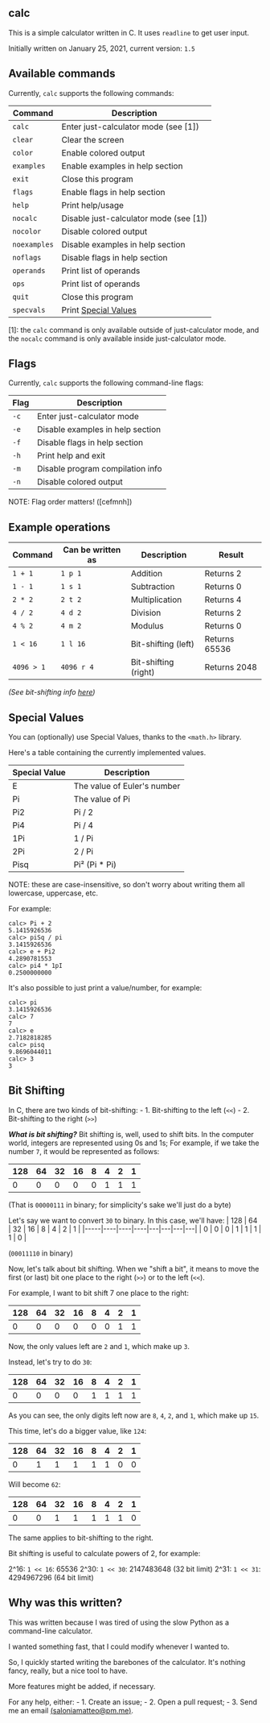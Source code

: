 ## calc

This is a simple calculator written in C. It uses `readline` to get user input.

Initially written on January 25, 2021, current version: `1.5`

## Available commands
Currently, `calc` supports the following commands:

| Command      | Description                             |
|--------------|-----------------------------------------|
| `calc`       | Enter just-calculator mode (see [1])    |
| `clear`      | Clear the screen                        |
| `color`      | Enable colored output                   |
| `examples`   | Enable examples in help section         |
| `exit`       | Close this program                      |
| `flags`      | Enable flags in help section            |
| `help`       | Print help/usage                        |
| `nocalc`     | Disable just-calculator mode (see [1])  |
| `nocolor`    | Disable colored output                  |
| `noexamples` | Disable examples in help section        |
| `noflags`    | Disable flags in help section           |
| `operands`   | Print list of operands                  |
| `ops`        | Print list of operands                  |
| `quit`       | Close this program                      |
| `specvals`   | Print [Special Values](#Special-Values) |

[1]: the `calc` command is only available outside of just-calculator mode, and
the `nocalc` command is only available inside just-calculator mode.

## Flags
Currently, `calc` supports the following command-line flags:

| Flag | Description                      |
|------|----------------------------------|
| `-c` | Enter just-calculator mode       |
| `-e` | Disable examples in help section |
| `-f` | Disable flags in help section    |
| `-h` | Print help and exit              |
| `-m` | Disable program compilation info |
| `-n` | Disable colored output           |

NOTE: Flag order matters! ([cefmnh])

## Example operations

| Command    | Can be written as | Description          | Result        |
|------------|-------------------|----------------------|---------------|
| `1 + 1`    | `1 p 1`           | Addition             | Returns 2     |
| `1 - 1`    | `1 s 1`           | Subtraction          | Returns 0     |
| `2 * 2`    | `2 t 2`           | Multiplication       | Returns 4     |
| `4 / 2`    | `4 d 2`           | Division             | Returns 2     |
| `4 % 2`    | `4 m 2`           | Modulus              | Returns 0     |
| `1 < 16`   | `1 l 16`          | Bit-shifting (left)  | Returns 65536 |
| `4096 > 1` | `4096 r 4`        | Bit-shifting (right) | Returns 2048  |

*(See bit-shifting info [here](#Bit-Shifting))*

## Special Values
You can (optionally) use Special Values, thanks to the `<math.h>` library.

Here's a table containing the currently implemented values.

| Special Value | Description                 |
|---------------|-----------------------------|
| E             | The value of Euler's number |
| Pi            | The value of Pi             |
| Pi2           | Pi / 2                      |
| Pi4           | Pi / 4                      |
| 1Pi           | 1 / Pi                      |
| 2Pi           | 2 / Pi                      |
| Pisq          | Pi² (Pi * Pi)               |

NOTE: these are case-insensitive, so don't worry about writing them all lowercase, uppercase, etc.

For example:

```
calc> Pi + 2
5.1415926536
calc> piSq / pi
3.1415926536
calc> e + Pi2
4.2890781553
calc> pi4 * 1pI
0.2500000000
```

It's also possible to just print a value/number, for example:

```
calc> pi
3.1415926536
calc> 7
7
calc> e
2.7182818285
calc> pisq
9.8696044011
calc> 3
3
```

## Bit Shifting
In C, there are two kinds of bit-shifting:
	- 1. Bit-shifting to the left (`<<`)
	- 2. Bit-shifting to the right (`>>`)

___What is bit shifting?___
Bit shifting is, well, used to shift bits.
In the computer world, integers are represented using 0s and 1s;
For example, if we take the number `7`, it would be represented as follows:

| 128 | 64 | 32 | 16 | 8 | 4 | 2 | 1 |
|-----|----|----|----|---|---|---|---|
| 0   | 0  | 0  | 0  | 0 | 1 | 1 | 1 |

(That is `00000111` in binary; for simplicity's sake we'll just do a byte)

Let's say we want to convert `30` to binary. In this case, we'll have:
| 128 | 64 | 32 | 16 | 8 | 4 | 2 | 1 |
|-----|----|----|----|---|---|---|---|
| 0   | 0  | 0  | 1  | 1 | 1 | 1 | 0 |

(`00011110` in binary)

Now, let's talk about bit shifting.
When we "shift a bit", it means to move the first (or last) bit one place
to the right (`>>`) or to the left (`<<`).

For example, I want to bit shift 7 one place to the right:

| 128 | 64 | 32 | 16 | 8 | 4 | 2 | 1 |
|-----|----|----|----|---|---|---|---|
| 0   | 0  | 0  | 0  | 0 | 0 | 1 | 1 |

Now, the only values left are `2` and `1`, which make up `3`.

Instead, let's try to do `30`:

| 128 | 64 | 32 | 16 | 8 | 4 | 2 | 1 |
|-----|----|----|----|---|---|---|---|
| 0   | 0  | 0  | 0  | 1 | 1 | 1 | 1 |

As you can see, the only digits left now are `8`, `4`, `2`, and `1`,
which make up `15`.

This time, let's do a bigger value, like `124`:

| 128 | 64 | 32 | 16 | 8 | 4 | 2 | 1 |
|-----|----|----|----|---|---|---|---|
| 0   | 1  | 1  | 1  | 1 | 1 | 0 | 0 |

Will become `62`:

| 128 | 64 | 32 | 16 | 8 | 4 | 2 | 1 |
|-----|----|----|----|---|---|---|---|
| 0   | 0  | 1  | 1  | 1 | 1 | 1 | 0 |

The same applies to bit-shifting to the right.

Bit shifting is useful to calculate powers of 2, for example:

2^16: `1 << 16`: 65536
2^30: `1 << 30`: 2147483648 (32 bit limit)
2^31: `1 << 31`: 4294967296 (64 bit limit)

## Why was this written?

This was written because I was tired of using the slow Python as a command-line calculator.

I wanted something fast, that I could modify whenever I wanted to.

So, I quickly started writing the barebones of the calculator. It's nothing fancy, really, but a nice tool to have.

More features might be added, if necessary.

For any help, either:
	- 1. Create an issue;
	- 2. Open a pull request;
	- 3. Send me an email [(saloniamatteo@pm.me)](mailto:saloniamatteo@pm.me).
